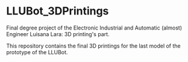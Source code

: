 # LLUBot_3DPrintings
Final degree project of the Electronic Industrial and Automatic (almost) Engineer Luisana Lara: 3D printing's part.

This repository contains the final 3D printings for the last model of the prototype of the LLUBot.
